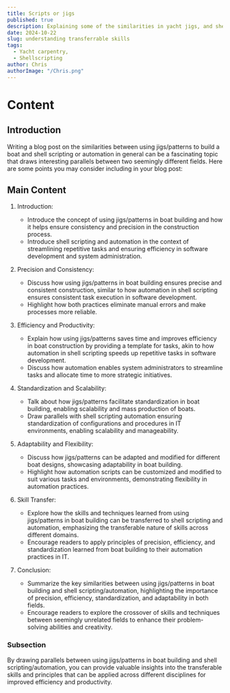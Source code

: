 ```yaml
---
title: Scripts or jigs
published: true
description: Explaining some of the similarities in yacht jigs, and shell scripts.
date: 2024-10-22
slug: understanding transferrable skills
tags:
  - Yacht carpentry,
  - Shellscripting
author: Chris
authorImage: "/Chris.png"
---
```


# Content

## Introduction

Writing a blog post on the similarities between using jigs/patterns to build a boat and shell scripting or automation in general can be a fascinating topic that draws interesting parallels between two seemingly different fields. Here are some points you may consider including in your blog post:

## Main Content

1. Introduction:

   - Introduce the concept of using jigs/patterns in boat building and how it helps ensure consistency and precision in the construction process.
   - Introduce shell scripting and automation in the context of streamlining repetitive tasks and ensuring efficiency in software development and system administration.

2. Precision and Consistency:

   - Discuss how using jigs/patterns in boat building ensures precise and consistent construction, similar to how automation in shell scripting ensures consistent task execution in software development.
   - Highlight how both practices eliminate manual errors and make processes more reliable.

3. Efficiency and Productivity:

   - Explain how using jigs/patterns saves time and improves efficiency in boat construction by providing a template for tasks, akin to how automation in shell scripting speeds up repetitive tasks in software development.
   - Discuss how automation enables system administrators to streamline tasks and allocate time to more strategic initiatives.

4. Standardization and Scalability:

   - Talk about how jigs/patterns facilitate standardization in boat building, enabling scalability and mass production of boats.
   - Draw parallels with shell scripting automation ensuring standardization of configurations and procedures in IT environments, enabling scalability and manageability.

5. Adaptability and Flexibility:

   - Discuss how jigs/patterns can be adapted and modified for different boat designs, showcasing adaptability in boat building.
   - Highlight how automation scripts can be customized and modified to suit various tasks and environments, demonstrating flexibility in automation practices.

6. Skill Transfer:

   - Explore how the skills and techniques learned from using jigs/patterns in boat building can be transferred to shell scripting and automation, emphasizing the transferable nature of skills across different domains.
   - Encourage readers to apply principles of precision, efficiency, and standardization learned from boat building to their automation practices in IT.

7. Conclusion:
   - Summarize the key similarities between using jigs/patterns in boat building and shell scripting/automation, highlighting the importance of precision, efficiency, standardization, and adaptability in both fields.
   - Encourage readers to explore the crossover of skills and techniques between seemingly unrelated fields to enhance their problem-solving abilities and creativity.

### Subsection

By drawing parallels between using jigs/patterns in boat building and shell scripting/automation, you can provide valuable insights into the transferable skills and principles that can be applied across different disciplines for improved efficiency and productivity.
